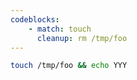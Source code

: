 ```yaml
---
codeblocks:
    - match: touch
      cleanup: rm /tmp/foo
---
```


```bash
touch /tmp/foo && echo YYY
```
